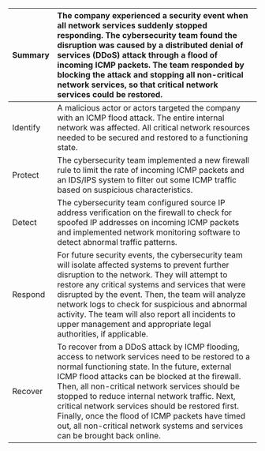 
| Summary  | The company experienced a security event when all network services suddenly stopped responding. The cybersecurity team found the disruption was caused by a distributed denial of services (DDoS) attack through a flood of incoming ICMP packets. The team responded by blocking the attack and stopping all non-critical network services, so that critical network services could be restored.                                                                                                  |
|:-------- |:-------------------------------------------------------------------------------------------------------------------------------------------------------------------------------------------------------------------------------------------------------------------------------------------------------------------------------------------------------------------------------------------------------------------------------------------------------------------------------------------------- |
| Identify | A malicious actor or actors targeted the company with an ICMP flood attack. The entire internal network was affected. All critical network resources needed to be secured and restored to a functioning state.                                                                                                                                                                                                                                                                                     |
| Protect  | The cybersecurity team implemented a new firewall rule to limit the rate of incoming ICMP packets and an IDS/IPS system to filter out some ICMP traffic based on suspicious characteristics.                                                                                                                                                                                                                                                                                                       |
| Detect   | The cybersecurity team configured source IP address verification on the firewall to check for spoofed IP addresses on incoming ICMP packets and implemented network monitoring software to detect abnormal traffic patterns.                                                                                                                                                                                                                                                                       |
| Respond  | For future security events, the cybersecurity team will isolate affected systems to prevent further disruption to the network. They will attempt to restore any critical systems and services that were disrupted by the event. Then, the team will analyze network logs to check for suspicious and abnormal activity. The team will also report all incidents to upper management and appropriate legal authorities, if applicable.                                                              |
| Recover  | To recover from a DDoS attack by ICMP flooding, access to network services need to be restored to a normal functioning state. In the future, external ICMP flood attacks can be blocked at the firewall. Then, all non-critical network services should be stopped to reduce internal network traffic. Next, critical network services should be restored first. Finally, once the flood of ICMP packets have timed out, all non-critical network systems and services can be brought back online. |



